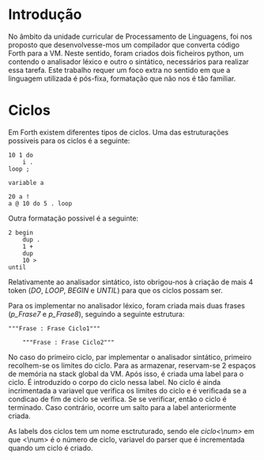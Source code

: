 # Introdução
No âmbito da unidade curricular de Processamento de Linguagens, foi nos proposto que desenvolvesse-mos um compilador que converta código Forth para a VM. Neste sentido, foram criados dois ficheiros python, um contendo o analisador léxico e outro o sintático, necessários para realizar essa tarefa. Este trabalho requer um foco extra no sentido em que a linguagem utilizada é pós-fixa, formatação que não nos é tão familiar. 

# Ciclos 
Em Forth existem diferentes tipos de ciclos. Uma das estruturações possiveis para os ciclos é a seguinte:
~~~
10 1 do 
    i . 
loop ;
~~~
~~~
variable a 

20 a !
a @ 10 do 5 . loop
~~~
Outra formatação possivel é a seguinte:
~~~
2 begin 
    dup .   
    1 +
    dup 
    10 >
until 
~~~
Relativamente ao analisador sintático, isto obrigou-nos à criação de mais 4 token (_DO_, _LOOP_, _BEGIN_ e _UNTIL_) para que os ciclos possam ser. 

Para os implementar no analisador léxico, foram criada mais duas frases (_p\_Frase7_ e _p\_Frase8_), seguindo a seguinte estrutura: 
~~~
"""Frase : Frase Ciclo1"""
~~~
~~~
    """Frase : Frase Ciclo2"""
~~~
No caso do primeiro ciclo, par implementar o analisador sintático, primeiro recolhem-se os limites do ciclo. Para as armazenar, reservam-se 2 espaços de memória na stack global da VM. Após isso, é criada uma label para o ciclo. É introduzido o corpo do ciclo nessa label. No ciclo é ainda incrimentada a variavel que verifica os limites do ciclo e é verificada se a condicao de fim de ciclo se verifica. Se se verificar, então o ciclo é terminado. Caso contrário, ocorre um salto para a label anteriormente criada. 

As labels dos ciclos tem um nome esctruturado, sendo ele _ciclo<\num>_ em que <\num> é o número de ciclo, variavel do parser que é incrementada quando um ciclo é criado.


